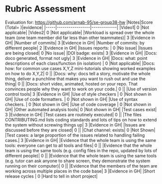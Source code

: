 # Rubric Assessment
Evaluation for: https://github.com/arnab-95/se-group38-hw
|Notes|Score (Total= )|evidence|
|-----|-----------------|-------------|
|Video1| 0 |Not applicable|
|Video2| 0 |Not applicable|
|Workload is spread over the whole team (one team member did far less than other teammates)|  3 |Evidence in GH|
|Number of commits|  3 |Evidence in GH|
|Number of commits: by different people|  2  |Evidence in GH|
|Issues reports: |  0  |No issue|
|Issues are being closed|  0 |No issue|
|DOI badge: exists|  3 |Evidence in GH|
|Docs: doco generated, format not ugly|  3 |Evidence in GH|
|Docs: what: point descriptions of each class/function (in isolation) |  0 |Not applicable|
|Docs: how: for common use cases X,Y,Z mini-tutorials showing worked examples on how to do X,Y,Z|  0 ||
|Docs: why: docs tell a story, motivate the whole thing, deliver a punchline that makes you want to rush out and use the thing|  0 ||
|Docs: short video, animated, hosted on your repo. That convinces people why they want to work on your code.| 0  ||
|Use of version control tools|  3  |Evidence in GH|
|Use of style checkers |  0  |Not shown in GH|
|Use of code formatters. |  0  |Not shown in GH|
|Use of syntax checkers. |  0  |Not shown in GH|
|Use of code coverage |  0 |Not shown in GH|
|Other automated analysis tools|  0  |Not shown in GH|
|Test cases exist|  3  |Evidence in GH|
|Test cases are routinely executed| 0  ||
|The files CONTRIBUTING.md lists coding standards and lots of tips on how to extend the system without screwing things up|  3  |Evidence in GH|
|Issues are discussed before they are closed|  0 ||
|Chat channel: exists|  0  |Not Shown|
|Test cases: a large proportion of the issues related to handling failing cases.|  3 |Evidence in GH|
|Evidence that the whole team is using the same tools: everyone can get to all tools and files| 0  ||
|Evidence that the whole team is using the same tools (e.g. config files in the repo, updated by lots of different people)|  0 ||
|Evidence that the whole team is using the same tools (e.g. tutor can ask anyone to share screen, they demonstrate the system running on their computer)| 0  ||
|Evidence that the members of the team are working across multiple places in the code base| 3  |Evidence in GH|
|Short release cycles |  0 |Hard to tell in short project|


